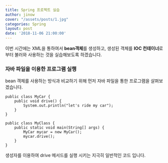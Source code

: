 ```yaml
---
title: Spring 프로젝트 실습
author: jinow
cover: "/assets/posts/1.jpg"
categories: Spring
layout: post
date: '2018-11-06 21:00:00'
---
```


이번 시간에는 XML을 통하여서 **bean객체**를 생성하고, 생성된 객체를 **IOC 컨테이너**로부터 불러와 사용하는 것을 실습해보도록 하겠습니다.

### 자바 파일을 이용한 프로그램 실행  
bean 객체를 사용하는 방식과 비교하기 위해 먼저 자바 파일을 통한 프로그램을 살펴보겠습니다.

```
public class MyCar {
	public void drive() {
		System.out.println("let's ride my car");
	}
}
```

```
public class MyClass {
	public static void main(String[] args) {
		MyCar mycar = new MyCar();
		mycar.drive();
	}
}
```
생성자를 이용하여 drive 메서드를 실행 시키는 지극히 일반적인 코드 입니다.
